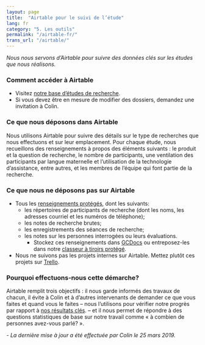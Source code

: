 ```yaml
---
layout: page
title:  "Airtable pour le suivi de l’étude"
lang: fr
category: "5. Les outils"
permalink: "/airtable-fr/"
trans_url: "/airtable/"
---
```


*Nous nous servons d’Airtable pour suivre des données clés sur les études que nous réalisons.*

### Comment accéder à Airtable
- Visitez  [notre base d’études de recherche](https://airtable.com/shrlghN7jPJCj7lbf).
- Si vous devez être en mesure de modifier des dossiers, demandez une invitation à Colin.

### Ce que nous déposons dans Airtable
Nous utilisons Airtable pour suivre des détails sur le type de recherches que nous effectuons et sur leur emplacement. Pour chaque étude, nous recueillons des renseignements à propos des éléments suivants : le produit et la question de recherche, le nombre de participants, une ventilation des participants par langue maternelle et l’utilisation de la technologie d’assistance, entre autres, et les membres de l’équipe qui font partie de la recherche.

### Ce que nous ne déposons pas sur Airtable

- Tous les [renseignements protégés]({{site.baseurl}}/protection-des-renseignements-personnels), dont les suivants:
  * les répertoires de participants de recherche (dont les noms, les adresses courriel et les numéros de téléphone);
  * les notes de recherche brutes;
  * les enregistrements des séances de recherche;
  * les notes sur les personnes interrogées ou leurs évaluations.
    - Stockez ces renseignements dans [GCDocs]({{site.baseurl}}/gc-docs-fr) ou entreposez-les dans notre [classeur à tiroirs protégé]({{site.baseurl}}/classeur-a-tiroirs-protege).
- Nous ne suivons pas les projets internes sur Airtable. Mettez plutôt ces projets sur [Trello]({{site.baseurl}}/trello-fr).

### Pourquoi effectuons-nous cette démarche?
Airtable remplit trois objectifs : il nous garde informés des travaux de chacun, il évite à Colin et à d’autres intervenants de demander ce que vous faites et quand vous le faites
– nous l’utilisons pour vérifier notre progrès par rapport à [ nos résultats clés]({{site.baseurl}}/vision-et-objectifs).
– et il nous permet de répondre à des questions statistiques de base sur notre travail comme « à combien de personnes avez-vous parlé? ».

_- La dernière mise à jour a été effectuée par Colin le 25 mars 2019._
